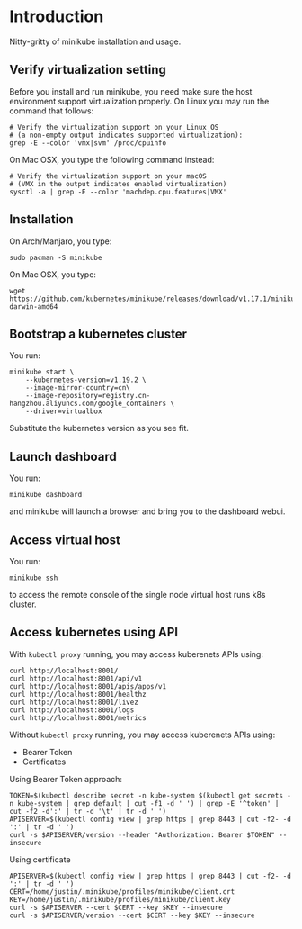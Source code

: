 # Introduction

Nitty-gritty of minikube installation and usage.

## Verify virtualization setting

Before you install and run minikube, you need make sure the host environment
support virtualization properly. On Linux you may run the command that follows:

    # Verify the virtualization support on your Linux OS
    # (a non-empty output indicates supported virtualization):
    grep -E --color 'vmx|svm' /proc/cpuinfo

On Mac OSX, you type the following command instead:

    # Verify the virtualization support on your macOS
    # (VMX in the output indicates enabled virtualization)
    sysctl -a | grep -E --color 'machdep.cpu.features|VMX'

## Installation

On Arch/Manjaro, you type:

    sudo pacman -S minikube

On Mac OSX, you type:

    wget https://github.com/kubernetes/minikube/releases/download/v1.17.1/minikube-darwin-amd64


## Bootstrap a kubernetes cluster

You run:

    minikube start \
        --kubernetes-version=v1.19.2 \
        --image-mirror-country=cn\
        --image-repository=registry.cn-hangzhou.aliyuncs.com/google_containers \
        --driver=virtualbox

Substitute the kubernetes version as you see fit.

## Launch dashboard

You run:

    minikube dashboard

and minikube will launch a browser and bring you to the dashboard webui.

## Access virtual host


You run:

    minikube ssh

to access the remote console of the single node virtual host runs k8s cluster.

## Access kubernetes using API

With `kubectl proxy` running, you may access kuberenets APIs using:

	curl http://localhost:8001/
	curl http://localhost:8001/api/v1
	curl http://localhost:8001/apis/apps/v1
	curl http://localhost:8001/healthz
	curl http://localhost:8001/livez
	curl http://localhost:8001/logs
	curl http://localhost:8001/metrics

Without `kubectl proxy` running, you may access kuberenets APIs using:

- Bearer Token
- Certificates

Using Bearer Token approach:

    TOKEN=$(kubectl describe secret -n kube-system $(kubectl get secrets -n kube-system | grep default | cut -f1 -d ' ') | grep -E '^token' | cut -f2 -d':' | tr -d '\t' | tr -d ' ')
    APISERVER=$(kubectl config view | grep https | grep 8443 | cut -f2- -d ':' | tr -d ' ')
	curl -s $APISERVER/version --header "Authorization: Bearer $TOKEN" --insecure

Using certificate

    APISERVER=$(kubectl config view | grep https | grep 8443 | cut -f2- -d ':' | tr -d ' ')
	CERT=/home/justin/.minikube/profiles/minikube/client.crt
	KEY=/home/justin/.minikube/profiles/minikube/client.key
	curl -s $APISERVER --cert $CERT --key $KEY --insecure
	curl -s $APISERVER/version --cert $CERT --key $KEY --insecure
